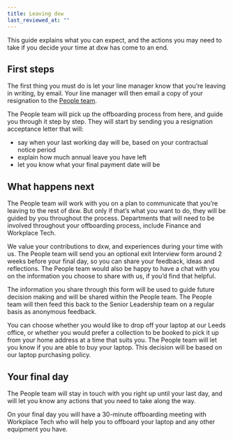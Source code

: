 ```yaml
---
title: Leaving dxw
last_reviewed_at: ""
---
```

This guide explains what you can expect, and the actions you may need to take if you decide your time at dxw has come to an end.

## First steps

The first thing you must do is let your line manager know that you’re leaving in writing, by email. Your line manager will then email a copy of your resignation to the [People team](mailto:peopleteam@dxw.com).

The People team will pick up the offboarding process from here, and guide you through it step by step. They will start by sending you a resignation acceptance letter that will:

* say when your last working day will be, based on your contractual notice period
* explain how much annual leave you have left 
* let you know what your final payment date will be

## What happens next 

The People team will work with you on a plan to communicate that you’re leaving to the rest of dxw. But only if that’s what you want to do, they will be guided by you throughout the process. Departments that will need to be involved throughout your offboarding process, include Finance and Workplace Tech.

We value your contributions to dxw, and experiences during your time with us. The People team will send you an optional exit Interview form around 2 weeks before your final day, so you can share your feedback, ideas and reflections. The People team would also be happy to have a chat with you on the information you choose to share with us, if you’d find that helpful.

The information you share through this form will be used to guide future decision making and will be shared within the People team. The People team will then feed this back to the Senior Leadership team on a regular basis as anonymous feedback. 

You can choose whether you would like to drop off your laptop at our Leeds office, or whether you would prefer a collection to be booked to pick it up from your home address at a time that suits you. The People team will let you know if you are able to buy your laptop. This decision will be based on our laptop purchasing policy.

## Your final day

The People team will stay in touch with you right up until your last day, and will let you know any actions that you need to take along the way. 

On your final day you will have a 30-minute offboarding meeting with Workplace Tech who will help you to offboard your laptop and any other equipment you have.